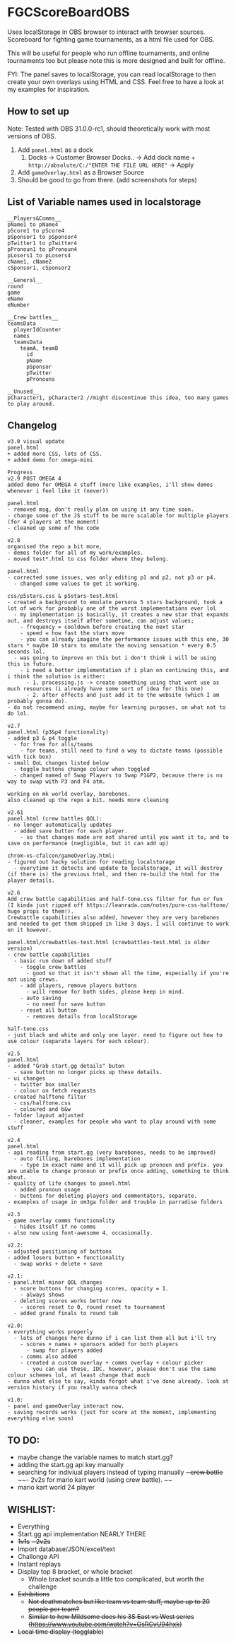 # FGCScoreBoardOBS

Uses localStorage in OBS browser to interact with browser sources. Scoreboard for fighting game tournaments, as a html file used for OBS.

This will be useful for people who run offline tournaments, and online tournaments too but please note this is more designed and built for offline. 

FYI: The panel saves to localStorage, you can read localStorage to then create your own overlays using HTML and CSS. 
Feel free to have a look at my examples for inspiration.

## How to set up
Note: Tested with OBS 31.0.0-rc1, should theoretically work with most versions of OBS.

1. Add ```panel.html``` as a dock
   1. Docks -> Customer Browser Docks.. -> Add dock name + ```http://absolute/C:/"ENTER THE FILE URL HERE"``` -> Apply
2. Add ```gameOverlay.html``` as a Browser Source
3. Should be good to go from there. (add screenshots for steps)

## List of Variable names used in localstorage
```
__Players&Comms__
pName1 to pName4
pScore1 to pScore4
pSponsor1 to pSponsor4
pTwitter1 to pTwitter4
pPronoun1 to pPronoun4
pLosers1 to pLosers4
cName1, cName2
cSponsor1, cSponsor2

__General__
round
game
eName 
eNumber 

__Crew battles__
teamsData
  playerIdCounter
  names
  teamsData
    teamA, teamB
      id
      pName
      pSponsor
      pTwitter
      pPronouns
  
__Unused__
pCharacter1, pCharacter2 //might discontinue this idea, too many games to play around. 
```
## Changelog
```
v3.0 visual update
panel.html
+ added more CSS, lots of CSS.
+ added demo for omega-mini 

Progress
v2.9 POST OMEGA 4 
added demo for OMEGA 4 stuff (more like examples, i'll show demos whenever i feel like it (never))

panel.html 
- removed msg, don't really plan on using it any time soon. 
- change some of the JS stuff to be more scalable for multiple players (for 4 players at the moment)
- cleaned up some of the code 

v2.8 
organised the repo a bit more, 
- demos folder for all of my work/examples.
- moved test*.html to css folder where they belong. 

panel.html
- corrected some issues, was only editing p1 and p2, not p3 or p4. 
  - changed some values to get it working. 

css/p5stars.css & p5stars-test.html
- created a background to emulate persona 5 stars background, took a lot of work for probably one of the worst implementations ever lol
  - my implementation is basically, it creates a new star that expands out, and destroys itself after sometime, can adjust values; 
    - frequency = cooldown before creating the next star
    - speed = how fast the stars move
    - you can already imagine the performance issues with this one, 30 stars * maybe 10 stars to emulate the moving sensation * every 0.5 seconds lol.
  - was going to improve on this but i don't think i will be using this in future.
    - i need a better implementation if i plan on continuing this, and i think the solution is either:
      - 1. processing.js -> create something using that wont use as much resources (i already have some sort of idea for this one)
      - 2. after effects and just add it to the website (which I am probably gonna do). 
- do not recommend using, maybe for learning purposes, on what not to do lol. 

v2.7
panel.html (p3&p4 functionality)
- added p3 & p4 toggle 
  - for free for alls/teams
    - for teams, still need to find a way to dictate teams (possible with tick box)
- small QoL changes listed below 
  - toggle buttons change colour when toggled
  - changed named of Swap Players to Swap P1&P2, because there is no way to swap with P3 and P4 atm. 

working on mk world overlay, barebones.
also cleaned up the repo a bit. needs more cleaning

v2.61
panel.html (crew battles QOL): 
- no longer automatically updates
  - added save button for each player.
    - so that changes made are not shared until you want it to, and to save on performance (negligible, but it can add up)

chrom-vs-cfalcon/gameOverlay.html: 
- figured out hacky solution for reading localstorage
  - everytime it detects and update to localstorage, it will destroy (if there is) the previous html, and then re-build the html for the player details. 

v2.6
Add crew battle capabilities and half-tone.css filter for fun or fun (I kinda just ripped off https://leanrada.com/notes/pure-css-halftone/ huge props to them!).
Crewbattle capabilities also added, however they are very barebones and needed to get them shipped in like 3 days. I will continue to work on it however. 

panel.html/crewbattles-test.html (crewbattles-test.html is older version)
- crew battle capabilities
  - basic run down of added stuff
    - toggle crew battles
      - good so that it isn't shown all the time, especially if you're not using crews.
    - add players, remove players buttons
      - will remove for both sides, please keep in mind.
    - auto saving
      - no need for save button   
    - reset all button
      - removes details from localStorage

half-tone.css
- just black and white and only one layer. need to figure out how to use colour (separate layers for each colour).

v2.5 
panel.html
- added "Grab start.gg details" buton
  - save button no longer picks up these details. 
- ui changes
  - twitter box smaller
  - colour on fetch requests
- created halftone filter
  - css/halftone.css
  - coloured and b&w
- folder layout adjusted 
  - cleaner, examples for people who want to play around with some stuff

v2.4 
panel.html
- api reading from start.gg (very barebones, needs to be improved)
  - auto filling, barebones implementation
    - type in exact name and it will pick up pronoun and prefix. you are unable to change pronoun or prefix once adding, something to think about. 
- quality of life changes to panel.html
  - added pronoun usage
  - buttons for deleting players and commentators, separate. 
- examples of usage in om3ga folder and trouble in parradise folders

v2.3 
- game overlay comms functionality 
  - hides itself if no comms
- also now using font-awesome 4, occasionally. 

v2.2: 
- adjusted positioning of buttons
- added losers button + functionality   
  - swap works + delete + save

v2.1:
- panel.html minor QOL changes
  - score buttons for changing scores, opacity = 1. 
    - always shows
  - deleting scores works better now
    - scores reset to 0, round reset to tournament 
  - added grand finals to round tab

v2.0:
- everything works properly
  - lots of changes here dunno if i can list them all but i'll try
    - scores + names + sponsors added for both players
      - swap for players added
    - comms also added
    - created a custom overlay + comms overlay + colour picker
      - you can use these, IDC. however, please don't use the same colour schemes lol, at least change that much 
- dunno what else to say, kinda forgot what i've done already. look at version history if you really wanna check

v1.0:
- panel and gameOverlay interact now. 
- saving records works (just for score at the moment, implementing everything else soon)

```

## TO DO:
- maybe change the variable names to match start.gg? 
- adding the start.gg api key manually
- searching for indiviual players instead of typing manually
~~- crew battle~~
~~- 2v2s for mario kart world (using crew battle). ~~
- mario kart world 24 player
## WISHLIST: 
- Everything
- Start.gg api implementation NEARLY THERE
- ~~1v1s~~
~~- 2v2s~~
- Import database/JSON/excel/text
- Challonge API
- Instant replays 
- Display top 8 bracket, or whole bracket
  - Whole bracket sounds a little too complicated, but worth the challenge
- ~~Exhibitions~~
  - ~~Not deathmatches but like team vs team stuff, maybe up to 20 people per team?~~
  - ~~Similar to how Mildsome does his 3S East vs West series (https://www.youtube.com/watch?v=OsRCyU94hxk)~~
- ~~Local time display (togglable)~~

